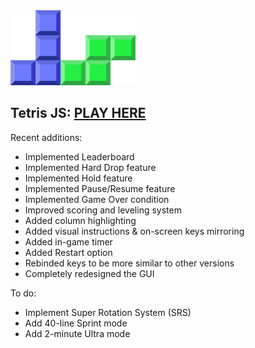 <img src="img/logo.svg" width="200px">

## Tetris JS: [PLAY HERE](https://tetris.uxtommy.com)

Recent additions: 
- Implemented Leaderboard
- Implemented Hard Drop feature
- Implemented Hold feature
- Implemented Pause/Resume feature
- Implemented Game Over condition
- Improved scoring and leveling system
- Added column highlighting
- Added visual instructions & on-screen keys mirroring
- Added in-game timer
- Added Restart option
- Rebinded keys to be more similar to other versions
- Completely redesigned the GUI

To do:
- Implement Super Rotation System (SRS)
- Add 40-line Sprint mode
- Add 2-minute Ultra mode
